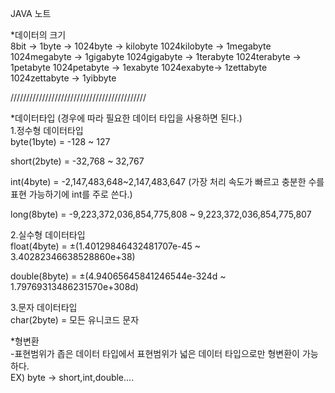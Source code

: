 JAVA 노트

*데이터의 크기  
8bit -> 1byte ->
1024byte -> kilobyte
1024kilobyte -> 1megabyte 
1024megabyte -> 1gigabyte 
1024gigabyte -> 1terabyte 
1024terabyte -> 1petabyte 
1024petabyte -> 1exabyte 
1024exabyte-> 1zettabyte
1024zettabyte -> 1yibbyte

///////////////////////////////////////////  

*데이터타입 (경우에 따라 필요한 데이터 타입을 사용하면 된다.)   
1.정수형 데이터타입   
byte(1byte) = -128 ~ 127

short(2byte) = -32,768 ~ 32,767

int(4byte) =  -2,147,483,648~2,147,483,647 (가장 처리 속도가 빠르고 충분한 수를 표현 가능하기에 int를 주로 쓴다.)

long(8byte) = -9,223,372,036,854,775,808 ~ 9,223,372,036,854,775,807  
  
2.실수형 데이터타입  
float(4byte) = ±(1.40129846432481707e-45 ~ 3.40282346638528860e+38)  

double(8byte) = ±(4.94065645841246544e-324d ~ 1.79769313486231570e+308d) 

3.문자 데이터타입  
char(2byte) = 모든 유니코드 문자

*형변환  
-표현범위가 좁은 데이터 타입에서 표현범위가 넓은 데이터 타입으로만 형변환이 가능하다.  
EX) byte -> short,int,double....

